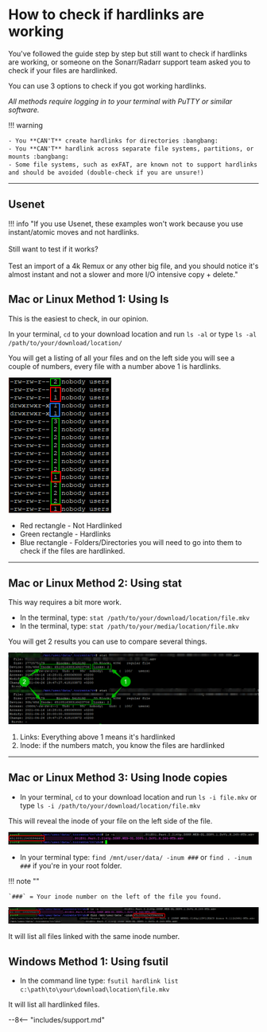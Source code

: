 # How to check if hardlinks are working

You've followed the guide step by step but still want to check if hardlinks are working, or someone on the Sonarr/Radarr support team asked you to check if your files are hardlinked.

You can use 3 options to check if you got working hardlinks.

_All methods require logging in to your terminal with PuTTY or similar software._

!!! warning

    - You **CAN'T** create hardlinks for directories :bangbang:
    - You **CAN'T** hardlink across separate file systems, partitions, or mounts :bangbang:
    - Some file systems, such as exFAT, are known not to support hardlinks and should be avoided (double-check if you are unsure!)

---

## Usenet

!!! info "If you use Usenet, these examples won't work because you use instant/atomic moves and not hardlinks.<br><br>Still want to test if it works?<br><br>Test an import of a 4k Remux or any other big file, and you should notice it's almost instant and not a slower and more I/O intensive copy + delete."

## Mac or Linux Method 1: Using ls

This is the easiest to check, in our opinion.

In your terminal, `cd` to your download location and run `ls -al` or type `ls -al /path/to/your/download/location/`

You will get a listing of all your files and on the left side you will see a couple of numbers, every file with a number above 1 is hardlinks.

![!Hardlinks check ls -al](images/hardlinks-ls-al.png)

- Red rectangle - Not Hardlinked
- Green rectangle - Hardlinks
- Blue rectangle - Folders/Directories you will need to go into them to check if the files are hardlinked.

---

## Mac or Linux Method 2: Using stat

This way requires a bit more work.

- In the terminal, type: `stat /path/to/your/download/location/file.mkv`
- In the terminal, type: `stat /path/to/your/media/location/file.mkv`

You will get 2 results you can use to compare several things.

![!Hardlinks check stat](images/hardlinks-stat.png)

1. Links: Everything above 1 means it's hardlinked
1. Inode: if the numbers match, you know the files are hardlinked

---

## Mac or Linux Method 3: Using Inode copies

- In your terminal, `cd` to your download location and run `ls -i file.mkv` or type `ls -i /path/to/your/download/location/file.mkv`

This will reveal the inode of your file on the left side of the file.

![!Hardlinks check ls -i](images/hardlinks-ls-i.png)

- In your terminal type: `find /mnt/user/data/ -inum ###` or `find . -inum ###` if you're in your root folder.

!!! note ""

    `###` = Your inode number on the left of the file you found.

![!hardlinks inode](images/hardlinks-inode.png)

It will list all files linked with the same inode number.

## Windows Method 1: Using fsutil

- In the command line type: `fsutil hardlink list c:\path\to\your\download\location\file.mkv`

It will list all hardlinked files.

--8<-- "includes/support.md"
